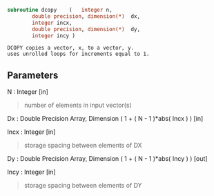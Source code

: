 ```fortran
subroutine dcopy	(	integer	n,
		double precision, dimension(*)	dx,
		integer	incx,
		double precision, dimension(*)	dy,
		integer	incy )
```

    DCOPY copies a vector, x, to a vector, y.
    uses unrolled loops for increments equal to 1.

## Parameters
N : Integer [in]
> number of elements in input vector(s)

Dx : Double Precision Array, Dimension ( 1 + ( N - 1 )*abs( Incx ) ) [in]

Incx : Integer [in]
> storage spacing between elements of DX

Dy : Double Precision Array, Dimension ( 1 + ( N - 1 )*abs( Incy ) ) [out]

Incy : Integer [in]
> storage spacing between elements of DY


